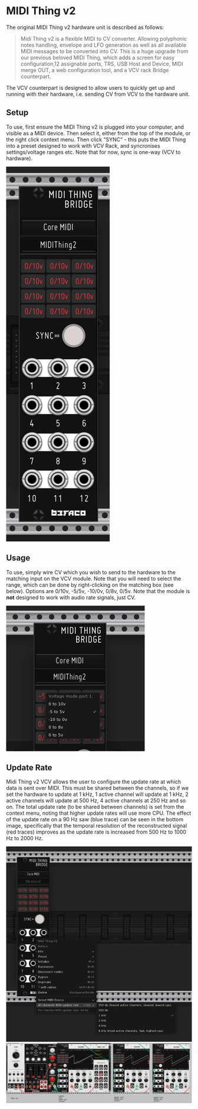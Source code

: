 # MIDI Thing v2

The original MIDI Thing v2 hardware unit is described as follows:

> Midi Thing v2 is a flexible MIDI to CV converter. Allowing polyphonic notes handling, envelope and LFO generation as well as all available MIDI messages to be converted into CV. This is a huge upgrade from our previous beloved MIDI Thing, which adds a screen for easy configuration,12 assignable ports, TRS, USB Host and Device, MIDI merge OUT, a web configuration tool, and a VCV rack Bridge counterpart.

The VCV counterpart is designed to allow users to quickly get up and running with their hardware, i.e. sending CV from VCV to the hardware unit. 

## Setup 

To use, first ensure the MIDI Thing v2 is plugged into your computer, and visible as a MIDI device. Then select it, either from the top of the module, or the right click context menu. Then click "SYNC" - this puts the MIDI Thing into a preset designed to work with VCV Rack, and syncronises settings/voltage ranges etc. Note that for now, sync is one-way (VCV to hardware).

![MIDI Thing Config](img/MidiThingV2.png "MIDI Thing v2 Setup")

## Usage

To use, simply wire CV which you wish to send to the hardware to the matching input on the VCV module. Note that you will need to select the range, which can be done by right-clicking on the matching box (see below). Options are 0/10v, -5/5v, -10/0v, 0/8v, 0/5v. Note that the module is **not** designed to work with audio rate signals, just CV.

![MIDI Thing Voltage Range](img/VoltageRange.png "MIDI Thing v2 Voltage Range")

## Update Rate 

Midi Thing v2 VCV allows the user to configure the update rate at which data is sent over MIDI. This must be shared between the channels, so if we set the hardware to update at 1 kHz, 1 active channel will update at 1 kHz, 2 active channels will update at 500 Hz, 4 active channels at 250 Hz and so on. The total update rate (to be shared between channels) is set from the context menu, noting that higher update rates will use more CPU. The effect of the update rate on a 90 Hz saw (blue trace) can be seen in the bottom image, specifically that the temporal resolution of the reconstructed signal (red traces) improves as the update rate is increased from 500 Hz to 1000 Hz to 2000 Hz. 

![MIDI Thing Update Rates](img/UpdateRate.png "MIDI Thing v2 Update Ranges Menu")
![MIDI Thing Update Rates](img/UpdateRatesScope.png "MIDI Thing v2 Update Ranges Menu")


